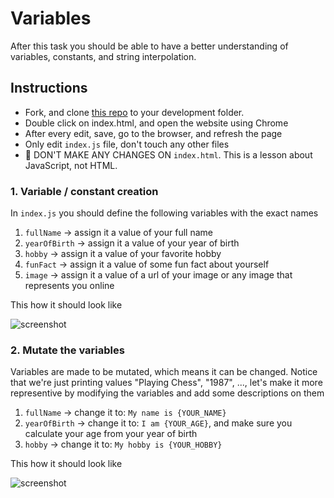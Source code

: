 # Variables

After this task you should be able to have a better understanding of variables, constants, and string interpolation.

## Instructions

- Fork, and clone [this repo](https://github.com/JoinCODED/TASK-variables) to your development folder. 
- Double click on index.html, and open the website using Chrome
- After every edit, save, go to the browser, and refresh the page
- Only edit `index.js` file, don't touch any other files
- 🔴 DON'T MAKE ANY CHANGES ON `index.html`. This is a lesson about JavaScript, not HTML.

### 1. Variable / constant creation 

In `index.js` you should define the following variables with the exact names 
1. `fullName`      -> assign it a value of your full name
2. `yearOfBirth`   -> assign it a value of your year of birth
3. `hobby`         -> assign it a value of your favorite hobby
4. `funFact`       -> assign it a value of some fun fact about yourself 
5. `image`         -> assign it a value of a url of your image or any image that represents you online


 
This how it should look like

![screenshot](https://user-images.githubusercontent.com/8784343/133906548-0bf3f1f2-389d-4fd4-ae83-03cbcb2f6978.gif)



### 2. Mutate the variables

Variables are made to be mutated, which means it can be changed. Notice that we're just printing values "Playing Chess", "1987", ..., let's make it more representive by modifying the variables and add some descriptions on them

1. `fullName`      -> change it to: `My name is {YOUR_NAME}`
2. `yearOfBirth`   -> change it to: `I am {YOUR_AGE}`, and make sure you calculate your age from your year of birth
3. `hobby`         -> change it to: `My hobby is {YOUR_HOBBY}`

This how it should look like

![screenshot](https://user-images.githubusercontent.com/8784343/133906790-3012aad2-4adc-489a-ae49-b80c74f8a7f7.gif)
